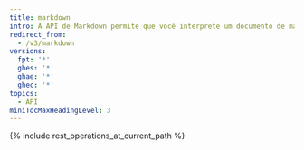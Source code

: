 ```yaml
---
title: markdown
intro: A API de Markdown permite que você interprete um documento de markdown como uma página HTML ou como texto não processado.
redirect_from:
  - /v3/markdown
versions:
  fpt: '*'
  ghes: '*'
  ghae: '*'
  ghec: '*'
topics:
  - API
miniTocMaxHeadingLevel: 3
---
```


{% include rest_operations_at_current_path %}
